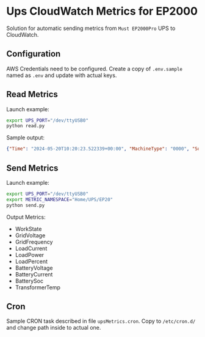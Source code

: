 # Ups CloudWatch Metrics for EP2000

Solution for automatic sending metrics from `Must EP2000Pro` UPS to CloudWatch.

## Configuration

AWS Credentials need to be configured. Create a copy of `.env.sample` named as `.env` and update with actual keys.

## Read Metrics

Launch example:
```bash
export UPS_PORT="/dev/ttyUSB0"
python read.py
```

Sample output:
```json
{"Time": "2024-05-20T10:20:23.522339+00:00", "MachineType": "0000", "SoftwareVersion": "16710", "WorkState": "LINE", "BatClass": "12V", "RatedPower": 1000, "GridVoltage": 215.0, "GridFrequency": 49.8, "OutputVoltage": 215.6, "OutputFrequency": 49.8, "LoadCurrent": 0.1, "LoadPower": 27, "LoadPercent": 2, "LoadState": "LOAD_NORMAL", "BatteryVoltage": 13.6, "BatteryCurrent": 1.6, "BatterySoc": 100, "TransformerTemp": 39, "AvrState": "AVR_BYPASS", "BuzzerState": "BUZZ_OFF", "Fault": "", "Alarm": "0000", "ChargeState": "FV", "ChargeFlag": "Charge", "MainSw": "Off", "DelayType": "Long delay", "GridFrequencyType": "50Hz", "GridVoltageType": 220, "BulkChargeCurrent": 30, "BatteryLowVoltage": 10.5, "ConstantChargeVoltage": 14.1, "FloatChargeVoltage": 13.6, "BuzzerSilence": "Silence", "EnableGridCharge": "Enable", "EnableKeySound": "Enable", "EnableBacklight": "Enable"}
```

## Send Metrics

Launch example:
```bash
export UPS_PORT="/dev/ttyUSB0" 
export METRIC_NAMESPACE="Home/UPS/EP20"
python send.py
```

Output Metrics:
- WorkState
- GridVoltage
- GridFrequency
- LoadCurrent
- LoadPower
- LoadPercent
- BatteryVoltage
- BatteryCurrent
- BatterySoc
- TransformerTemp

## Cron

Sample CRON task described in file `upsMetrics.cron`. Copy to `/etc/cron.d/` and change path inside to actual one.
